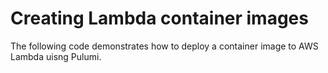 # Creating Lambda container images
The following code demonstrates how to deploy a container image to AWS Lambda uisng Pulumi.
